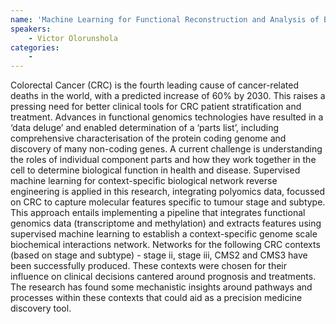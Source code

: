 ```yaml
---
name: 'Machine Learning for Functional Reconstruction and Analysis of Biochemical Interactions Controlling Colorectal Cancer Phenotypes'
speakers:
	- Victor Olorunshola
categories:
	-
---
```

Colorectal Cancer (CRC) is the fourth leading cause of cancer-related deaths in the world, with a predicted increase of 60% by 2030. This raises a pressing need for better clinical tools  for CRC patient stratification and treatment. Advances in functional genomics technologies have resulted in a ‘data deluge’ and enabled determination of a ‘parts list’, including comprehensive characterisation of the protein coding genome and discovery of many non-coding genes. A current challenge is understanding the roles of individual component parts and how they work together in the cell to determine biological function in health and disease. Supervised machine learning for context-specific biological network reverse engineering is applied in this research, integrating polyomics data, focussed on CRC to capture molecular features specific to tumour stage and subtype. This approach entails implementing a pipeline that integrates functional genomics data (transcriptome and methylation) and extracts features using supervised machine learning to establish a context-specific genome scale biochemical interactions network. Networks for the following CRC contexts (based on stage and subtype) - stage ii, stage iii, CMS2 and CMS3 have been successfully produced. These contexts were chosen for their influence on clinical decisions cantered around prognosis and treatments.  The research has found some mechanistic insights around pathways and processes within these contexts that could aid as a precision medicine discovery tool. 
